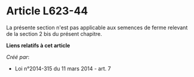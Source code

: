 # Article L623-44

La présente section n'est pas applicable aux semences de ferme relevant de la section 2 bis du présent chapitre.

**Liens relatifs à cet article**

_Créé par_:

  - Loi n°2014-315 du 11 mars 2014 - art. 7
